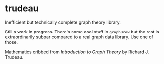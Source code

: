 # trudeau

Inefficient but technically complete graph theory library.

Still a work in progress. There's some cool stuff in `graphDraw` but the rest is
extraordinarily subpar compared to a real graph data library. Use one of those.

Mathematics cribbed from _Introduction to Graph Theory_ by Richard J. Trudeau.

